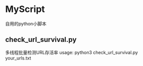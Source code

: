 # MyScript
自用的python小脚本

## check_url_survival.py
多线程批量检测URL存活率
usage: python3 check_url_survival.py your_urls.txt



